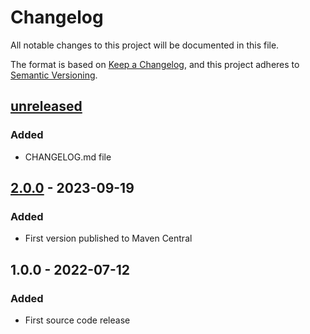 # Changelog

All notable changes to this project will be documented in this file.

The format is based on [Keep a Changelog](https://keepachangelog.com/en/1.0.0/),
and this project adheres to [Semantic Versioning](https://semver.org/spec/v2.0.0.html).

## [unreleased]

### Added

- CHANGELOG.md file

## [2.0.0] - 2023-09-19

### Added

- First version published to Maven Central

## 1.0.0 - 2022-07-12

### Added

- First source code release

[unreleased]: https://github.com/cthing/xmlwriter/compare/2.0.0...HEAD
[2.0.0]: https://github.com/cthing/xmlwriter/releases/tag/2.0.0
